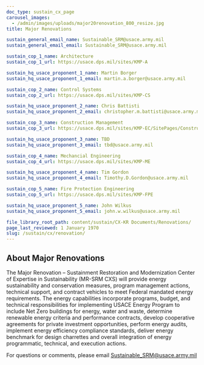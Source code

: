 ```yaml
---
doc_type: sustain_cx_page
carousel_images:
  - /admin/images/uploads/major20renovation_800_resize.jpg
title: Major Renovations

sustain_general_email_name: Sustainable_SRM@usace.army.mil
sustain_general_email_email: Sustainable_SRM@usace.army.mil

sustain_cop_1_name: Architecture
sustain_cop_1_url: https://usace.dps.mil/sites/KMP-A

sustain_hq_usace_proponent_1_name: Martin Borger
sustain_hq_usace_proponent_1_email: martin.a.borger@usace.army.mil

sustain_cop_2_name: Control Systems
sustain_cop_2_url: https://usace.dps.mil/sites/KMP-CS

sustain_hq_usace_proponent_2_name: Chris Battisti
sustain_hq_usace_proponent_2_email: christopher.m.battisti@usace.army.mil

sustain_cop_3_name: Construction Management
sustain_cop_3_url: https://usace.dps.mil/sites/KMP-EC/SitePages/Construction.aspx

sustain_hq_usace_proponent_3_name: TBD
sustain_hq_usace_proponent_3_email: tbd@usace.army.mil

sustain_cop_4_name: Mechancial Engineering
sustain_cop_4_url: https://usace.dps.mil/sites/KMP-ME

sustain_hq_usace_proponent_4_name: Tim Gordon
sustain_hq_usace_proponent_4_email: Timothy.D.Gordon@usace.army.mil

sustain_cop_5_name: Fire Protection Engineering
sustain_cop_5_url: https://usace.dps.mil/sites/KMP-FPE

sustain_hq_usace_proponent_5_name: John Wilkus
sustain_hq_usace_proponent_5_email: john.w.wilkus@usace.army.mil

file_library_root_path: content/sustain/CX-KR Documents/Renovations/
page_last_reviewed: 1 January 1970
slug: /sustain/cx/renovation/
---
```


## About Major Renovations

The Major Renovation – Sustainment Restoration and Modernization Center of Expertise in Sustainability (MR-SRM CXS) will provide energy sustainability and conservation measures, program management actions, technical support, and contract vehicles to meet Federal mandated energy requirements. The energy capabilities incorporate programs, budget, and technical responsibilities for implementing USACE Energy Program to include Net Zero buildings for energy, water and waste, determine renewable energy criteria and performance contracts, develop cooperative agreements for private investment opportunities, perform energy audits, implement energy efficiency compliance standards, deliver energy benchmark for design charrettes and overall integration of energy programmatic, technical, and execution actions.

For questions or comments, please email Sustainable_SRM@usace.army.mil
